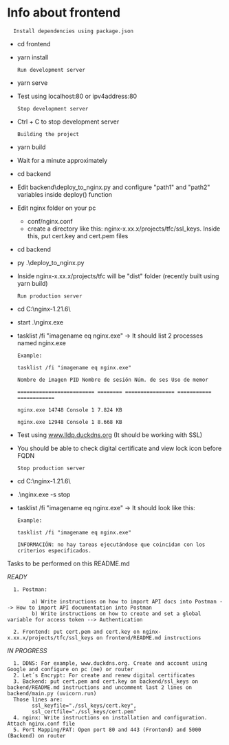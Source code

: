 # Info about frontend

      Install dependencies using package.json

- cd frontend
- yarn install

      Run development server

- yarn serve
- Test using localhost:80 or ipv4address:80

      Stop development server

- Ctrl + C to stop development server

      Building the project

- yarn build
- Wait for a minute approximately
- cd backend
- Edit backend\deploy_to_nginx.py and configure "path1" and "path2" variables inside deploy() function
- Edit nginx folder on your pc
  - conf/nginx.conf
  - create a directory like this: nginx-x.xx.x/projects/tfc/ssl_keys. Inside this, put cert.key and cert.pem files
- cd backend
- py .\deploy_to_nginx.py
- Inside nginx-x.xx.x/projects/tfc will be "dist" folder (recently built using yarn build)

      Run production server

- cd C:\nginx-1.21.6\
- start .\nginx.exe
- tasklist /fi "imagename eq nginx.exe" -> It should list 2 processes named nginx.exe

      Example:

      tasklist /fi "imagename eq nginx.exe"

      Nombre de imagen PID Nombre de sesión Núm. de ses Uso de memor

      ========================= ======== ================ =========== ============

      nginx.exe 14748 Console 1 7.824 KB

      nginx.exe 12948 Console 1 8.668 KB

- Test using www.lldp.duckdns.org (It should be working with SSL)
- You should be able to check digital certificate and view lock icon before FQDN

      Stop production server

- cd C:\nginx-1.21.6\
- .\nginx.exe -s stop
- tasklist /fi "imagename eq nginx.exe" -> It should look like this:

      Example:

      tasklist /fi "imagename eq nginx.exe"

      INFORMACIÓN: no hay tareas ejecutándose que coincidan con los criterios especificados.

Tasks to be performed on this README.md

_READY_

      1. Postman:

            a) Write instructions on how to import API docs into Postman --> How to import API documentation into Postman
            b) Write instructions on how to create and set a global variable for access token --> Authentication

      2. Frontend: put cert.pem and cert.key on nginx-x.xx.x/projects/tfc/ssl_keys on frontend/README.md instructions

_IN PROGRESS_

      1. DDNS: For example, www.duckdns.org. Create and account using Google and configure on pc (me) or router
      2. Let´s Encrypt: For create and renew digital certificates
      3. Backend: put cert.pem and cert.key on backend/ssl_keys on backend/README.md instructions and uncomment last 2 lines on backend/main.py (uvicorn.run)
      Those lines are:
            ssl_keyfile="./ssl_keys/cert.key",
            ssl_certfile="./ssl_keys/cert.pem"
      4. nginx: Write instructions on installation and configuration. Attach nginx.conf file
      5. Port Mapping/PAT: Open port 80 and 443 (Frontend) and 5000 (Backend) on router
